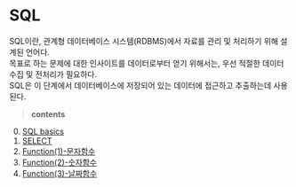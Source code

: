 # SQL

SQL이란, 관계형 데이터베이스 시스템(RDBMS)에서 자료를 관리 및 처리하기 위해 설계된 언어다.  
목표로 하는 문제에 대한 인사이트를 데이터로부터 얻기 위해서는, 우선 적절한 데이터 수집 및 전처리가 필요하다.  
SQL은 이 단계에서 데이터베이스에 저장되어 있는 데이터에 접근하고 추출하는데 사용된다.

> **contents**

  0. [SQL basics](docs/basics.md)
  1. [SELECT](docs/select.md)
  2. [Function(1)-문자함수](docs/function-1.md)
  3. [Function(2)-숫자함수](docs/function-2.md)
  4. [Function(3)-날짜함수](docs/function-3.md)
